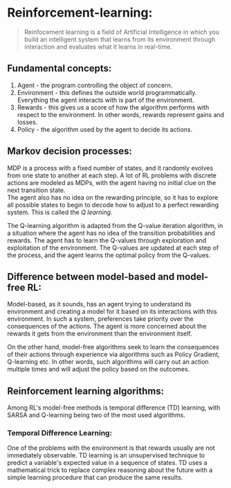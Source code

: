 # Reinforcement-learning:

> Reinfocement learning is a field of Artificial Intelligence in which you build an intelligent system that learns from its environment through interaction and evaluates what it learns in real-time.

## Fundamental concepts:
1. Agent - the program controlling the object of concern.
2. Environment - this defines the outside world programmatically. Everything the agent interacts with is part of the environment.
3. Rewards - this gives us a score of how the algorithm performs with respect to the environment. In other words, rewards represent gains and losses.
4. Policy - the algorithm used by the agent to decide its actions.

## Markov decision processes:

MDP is a process with a fixed number of states, and it randomly evolves from one state to another at each step. A lot of RL problems with discrete actions are modeled as MDPs, with the agent having no initial clue on the next transition state.     
The agent also has no idea on the rewarding principle, so it has to explore all possible states to begin to decode how to adjust to a perfect rewarding system. This is called the *Q learning*.

The Q-learning algorithm is adapted from the Q-value iteration algorithm, in a situation where the agent has no idea of the transition probabilities and rewards. The agent has to learn the Q-values through exploration and exploitation of the environment. The Q-values are updated at each step of the process, and the agent learns the optimal policy from the Q-values.

## Difference between model-based and model-free RL:

Model-based, as it sounds, has an agent trying to understand its environment and creating a model for it based on its interactions with this environment. In such a system, preferences take priority over the consequences of the actions. The agent is more concerned about the rewards it gets from the environment than the environment itself.

On the other hand, model-free algorithms seek to learn the consequences of their actions through experience via algorithms such as Policy Gradient, Q-learning etc. In other words, such algorithms will carry out an action multiple times and will adjust the policy based on the outcomes.

## Reinforcement learning algorithms:

Among RL's model-free methods is temporal difference (TD) learning, with SARSA and Q-learning being two of the most used algorithms.

### Temporal Difference Learning:
One of the problems with the environment is that rewards usually are not immediately observable. TD learning is an unsupervised technique to predict a variable's expected value in a sequence of states. TD uses a mathematical trick to replace complex reasoning about the future with a simple learning procedure that can produce the same results.